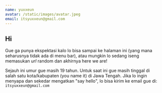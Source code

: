 ```yaml
---
name: yuxxeun
avatar: /static/images/avatar.jpeg
email: itsyuxxeun@gmail.com
---
```


## Hi
Gue ga punya ekspektasi kalo lo bisa sampai ke halaman ini (yang mana seharusnya tidak ada di menu bar), atau mungkin lo sedang iseng memasukan _url_ random dan akhirnya here we are!

Sejauh ini umur gue masih 19 tahun. Untuk saat ini gue masih tinggal di salah satu kota/kabupaten (you name it) di Jawa Tengah.
Jika lo ingin menyapa dan sekedar mengatkan "say hello", lo bisa kirim ke email gue di: `itsyuxxeun@gmail.com` 
